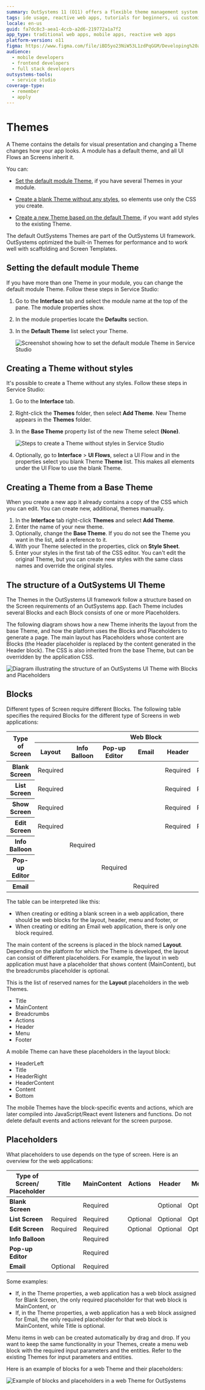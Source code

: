 ```yaml
---
summary: OutSystems 11 (O11) offers a flexible theme management system that allows customization and optimization of app visuals through its UI framework.
tags: ide usage, reactive web apps, tutorials for beginners, ui customization, performance optimization
locale: en-us
guid: fa7dc8c3-aea1-4ccb-a2d6-219772a1a7f2
app_type: traditional web apps, mobile apps, reactive web apps
platform-version: o11
figma: https://www.figma.com/file/iBD5yo23NiW53L1zdPqGGM/Developing%20an%20Application?node-id=199:115
audience:
  - mobile developers
  - frontend developers
  - full stack developers
outsystems-tools:
  - service studio
coverage-type:
  - remember
  - apply
---
```


# Themes

A Theme contains the details for visual presentation and changing a Theme changes how your app looks. A module has a default theme, and all UI Flows an Screens inherit it.

You can:

* [Set the default module Theme](#setting-the-default-module-theme), if you have several Themes in your module.

* [Create a blank Theme without any styles](#creating-a-theme-without-styles), so elements use only the CSS you create.

* [Create a new Theme based on the default Theme](#creating-a-theme-from-a-base-theme), if you want add styles to the existing Theme.

The default OutSystems Themes are part of the OutSystems UI framework. OutSystems optimized the built-in Themes for performance and to work well with scaffolding and Screen Templates.

## Setting the default module Theme

If you have more than one Theme in your module, you can change the default module Theme. Follow these steps in Service Studio:

1. Go to the **Interface** tab and select the module name at the top of the pane. The module properties show.

1. In the module properties locate the **Defaults** section.

1. In the **Default Theme** list select your Theme.

    ![Screenshot showing how to set the default module Theme in Service Studio](images/module-theme-ss.png "Module Properties and Theme Selection")

## Creating a Theme without styles

It's possible to create a Theme without any styles. Follow these steps in Service Studio:

1. Go to the **Interface** tab.

1. Right-click the **Themes** folder, then select **Add Theme**. New Theme appears in the **Themes** folder.

1. In the **Base Theme** property list of the new Theme select **(None)**.

    ![Steps to create a Theme without styles in Service Studio](images/creating-blank-theme-ss.png "Creating a Blank Theme in Service Studio")

1. Optionally, go to **Interface** > **UI Flows**, select a UI Flow and in the properties select you blank Theme **Theme** list. This makes all elements under the UI Flow to use the blank Theme.

## Creating a Theme from a Base Theme

When you create a new app it already contains a copy of the CSS which you can edit. You can create new, additional, themes manually.

1. In the **Interface** tab right-click **Themes** and select **Add Theme**.
1. Enter the name of your new theme.
1. Optionally, change the **Base Theme**. If you do not see the Theme you want in the list, add a reference to it.
1. With your Theme selected in the properties, click on **Style Sheet**.
1. Enter your styles in the first tab of the CSS editor. You can't edit the original Theme, but you can create new styles with the same class names and override the original styles.

## The structure of a OutSystems UI Theme

The Themes in the OutSystems UI framework follow a structure based on the Screen requirements of an OutSystems app. Each Theme includes several Blocks and each Block consists of one or more Placeholders.

The following diagram shows how a new Theme inherits the layout from the base Theme, and how the platform uses the Blocks and Placeholders to generate a page. The main layout has Placeholders whose content are Blocks (the Header placeholder is replaced by the content generated in the Header block). The CSS is also inherited from the base Theme, but can be overridden by the application CSS.

![Diagram illustrating the structure of an OutSystems UI Theme with Blocks and Placeholders](images/themes-concept-diag.png "OutSystems UI Theme Structure")

## Blocks

Different types of Screen require different Blocks. The following table specifies the required Blocks for the different type of Screens in web applications:

<table markdown="1">
<thead>
<tr>
<th rowspan="2">
Type of Screen
</th>
<th colspan="7">
Web Block
</th>
</tr>
<tr>
<th>
Layout
</th>
<th>
Info Balloon
</th>
<th>
Pop-up Editor
</th>
<th>
Email
</th>
<th>
Header
</th>
<th>
Menu
</th>
<th>
Footer
</th>
</tr>
</thead>
<tbody>
<tr>
<th>
Blank Screen
</th>
<td>
Required
</td>
<td></td>
<td></td>
<td></td>
<td>
Required
</td>
<td>
Required
</td>
<td>
Required
</td>
</tr>
<tr>
<th>
List Screen
</th>
<td>
Required
</td>
<td></td>
<td></td>
<td></td>
<td>
Required
</td>
<td>
Required
</td>
<td>
Required
</td>
</tr>
<tr>
<th>
Show Screen
</th>
<td>
Required
</td>
<td></td>
<td></td>
<td></td>
<td>
Required
</td>
<td>
Required
</td>
<td>
Required
</td>
</tr>
<tr>
<th>
Edit Screen
</th>
<td>
Required
</td>
<td></td>
<td></td>
<td></td>
<td>
Required
</td>
<td>
Required
</td>
<td>
Required
</td>
</tr>
<tr>
<th>
Info Balloon
</th>
<td></td>
<td>
Required
</td>
<td></td>
<td></td>
<td></td>
<td></td>
<td></td>
</tr>
<tr>
<th>
Pop-up Editor
</th>
<td></td>
<td></td>
<td>
Required
</td>
<td></td>
<td></td>
<td></td>
<td></td>
</tr>
<tr>
<th>
Email
</th>
<td></td>
<td></td>
<td></td>
<td>
Required
</td>
<td></td>
<td></td>
<td></td>
</tr>
</tbody>
</table>

The table can be interpreted like this:

* When creating or editing a blank screen in a web application, there should be web blocks for the layout, header, menu and footer, or
* When creating or editing an Email web application, there is only one block required.

The main content of the screens is placed in the block named **Layout**. Depending on the platform for which the Theme is developed, the layout can consist of different placeholders. For example, the layout in web application must have a placeholder that shows content (MainContent), but the breadcrumbs placeholder is optional.

This is the list of reserved names for the **Layout**  placeholders in the web Themes.

* Title
* MainContent
* Breadcrumbs
* Actions
* Header
* Menu
* Footer

A mobile Theme can have these placeholders in the layout block:

* HeaderLeft
* Title
* HeaderRight
* HeaderContent
* Content
* Bottom

The mobile Themes have the block-specific events and actions, which are later compiled into JavaScript/React event listeners and functions. Do not delete default events and actions relevant for the screen purpose. 

## Placeholders

What placeholders to use depends on the type of screen. Here is an overview for the web applications:

|Type of Screen/<br/> Placeholder|Title|MainContent	|Actions|Header|Menu|Footer|
|---|---|---|---|---|---|---|
|**Blank Screen**||Required||Optional|Optional|Optional|
|**List Screen**|Required|Required|Optional|Optional|Optional|Optional|
|**Edit Screen**|Required|Required|Optional|Optional|Optional|Optional|
|**Info Balloon**||Required|||||
|**Pop-up Editor**||Required|||||
|**Email**|Optional|Required|||||

Some examples:

* If, in the Theme properties, a web application has a web block assigned for Blank Screen, the only required placeholder for that web block is MainContent, or
* If, in the Theme properties, a web application has a web block assigned for Email, the only required placeholder for that web block is MainContent, while Title is optional.

Menu items in web can be created automatically by drag and drop. If you want to keep the same functionality in your Themes, create a menu web block with the required input parameters and the entities. Refer to the existing Themes for input parameters and entities.

Here is an example of blocks for a web Theme and their placeholders:

![Example of blocks and placeholders in a web Theme for OutSystems](images/theme-layout.png "Web Theme Blocks and Placeholders")

